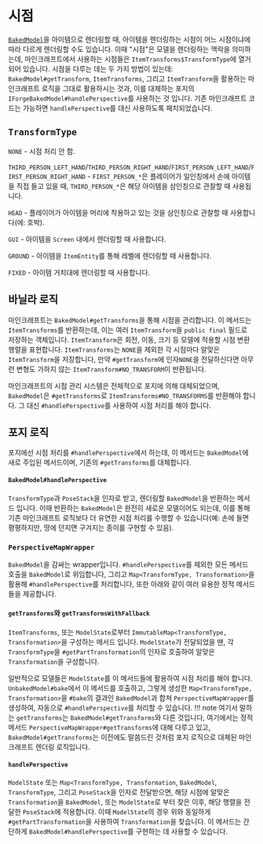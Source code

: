 시점
===========

[`BakedModel`][bakedmodel]을 아이템으로 렌더링할 때, 아이템을 렌더링하는 시점이 어느 시점이냐에 따라 다르게 렌더링할 수도 있습니다. 이때 "시점"은 모델을 렌더링하는 맥락을 의미하는데, 마인크래프트에서 사용하는 시점들은 `ItemTransforms$TransformType`에 열거되어 있습니다. 시점을 다루는 데는 두 가지 방법이 있는데: `BakedModel#getTransform`, `ItemTransforms`, 그리고 `ItemTransform`을 활용하는 마인크래프트 로직을 그대로 활용하시는 것과, 이를 대체하는 포지의 `IForgeBakedModel#handlePerspective`를 사용하는 것 입니다. 기존 마인크래프트 코드는 가능하면 `handlePerspective`를 대신 사용하도록 패치되었습니다.

`TransformType`
---------------

`NONE` - 시점 처리 안 함.

`THIRD_PERSON_LEFT_HAND`/`THIRD_PERSON_RIGHT_HAND`/`FIRST_PERSON_LEFT_HAND`/`FIRST_PERSON_RIGHT_HAND` - `FIRST_PERSON_*`은 플레이어가 일인칭에서 손에 아이템을 직접 들고 있을 때, `THIRD_PERSON_*`은 해당 아이템을 삼인칭으로 관찰할 때 사용됩니다.

`HEAD` - 플레이어가 아이템을 머리에 착용하고 있는 것을 삼인칭으로 관찰할 때 사용합니다(에: 호박).

`GUI` - 아이템을 `Screen` 내에서 렌더링할 때 사용합니다.

`GROUND` - 아이템을 `ItemEntity`를 통해 레벨에 렌더링할 때 사용합니다.

`FIXED` - 아이템 거치대에 렌더링할 때 사용합니다.

바닐라 로직
---------------

마인크래프트는 `BakedModel#getTransforms`을 통해 시점을 관리합니다. 이 메서드는 `ItemTransforms`를 반환하는데, 이는 여러 `ItemTransform`을 `public final` 필드로 저장하는 객체입니다. `ItemTransform`은 회전, 이동, 크기 등 모델에 적용할 시점 변환 행렬을 표현합니다. `ItemTransforms`는 `NONE`을 제외한 각 시점마다 알맞은 `ItemTransform`을 저장합니다, 만약 `#getTransform`에 인자`NONE`을 전달하신다면 아무런 변형도 가하지 않는 `ItemTransform#NO_TRANSFORM`이 반환됩니다. 

마인크래프트의 시점 관리 시스템은 전체적으로 포지에 의해 대체되었으며, `BakedModel`은 `#getTransforms`로 `ItemTransforms#NO_TRANSFORMS`를 반환해야 합니다. 그 대신 `#handlePerspective`를 사용하여 시점 처리를 해야 합니다.

포지 로직
-------------

포지에선 시점 처리를 `#handlePerspective`에서 하는데, 이 메서드는 `BakedModel`에 새로 주입된 메서드이며, 기존의 `#getTransforms`를 대체합니다.

#### `BakedModel#handlePerspective`

`TransformType`과 `PoseStack`을 인자로 받고, 렌더링할 `BakedModel`을 반환하는 메서드 입니다. 이때 반환하는 `BakedModel`은 완전히 새로운 모델이어도 되는데, 이를 통해 기존 마인크래프트 로직보다 더 유연한 시점 처리를 수행할 수 있습니다(예: 손에 들면 평평하지만, 땅에 던지면 구겨지는 종이를 구현할 수 있음). 

### `PerspectiveMapWrapper`

`BakedModel`을 감싸는 wrapper입니다. `#handlePerspective`를 제외한 모든 메서드 호출을 `BakedModel`로 위임합니다, 그리고 `Map<TransformType, Transformation>`을 활용해 `#handlePerspective`를 처리합니다, 또한 아래와 같이 여러 유용한 정적 메서드들을 제공합니다.

#### `getTransforms`와 `getTransformsWithFallback`

`ItemTransforms`, 또는 `ModelState`로부터 `ImmutableMap<TransformType, Transformation>`을 구성하는 메서드 입니다. `ModelState`가 전달되었을 땐, 각 `TransformType`을 `#getPartTransformation`의 인자로 호출하여 알맞은 `Transformation`을 구성합니다.

일반적으로 모델들은 `ModelState`를 이 메서드들에 활용하여 시점 처리를 해야 합니다. `UnbakedModel#bake`에서 이 메서드를 호출하고, 그렇게 생성한 `Map<TransformType, Transformation>`을 `#bake`의 결과인 `BakedModel`과 합쳐 `PerspectiveMapWrapper`를 생성하여, 자동으로 `#handlePerspective`를 처리할 수 있습니다.
!!! note
    여기서 말하는 `getTransforms`는 `BakedModel#getTransforms`와 다른 것입니다, 여기에서는 정적 메서드 `PerspectiveMapWrapper#getTransforms`에 대해 다루고 있고, `BakedModel#getTransforms`는 이전에도 말씀드린 것처럼 포지 로직으로 대체된 마인크래프트 렌더링 로직입니다.

#### `handlePerspective`

`ModelState` 또는 `Map<TransformType, Transformation`, `BakedModel`, `TransformType`, 그리고 `PoseStack`을 인자로 전달받으면, 해당 시점에 알맞은 `Transformation`을 `BakedModel`, 또는 `ModelState`로 부터 찾은 이후, 해당 행렬을 전달한 `PoseStack`에 적용합니다. 이때 `ModelState`의 경우 위와 동일하게 `#getPartTransformation`을 사용하여 `Transformation`을 찾습니다. 이 메서드는 간단하게 `BakedModel#handlePerspective`를 구현하는 데 사용할 수 있습니다.

[bakedmodel]: ./bakedmodel.md

